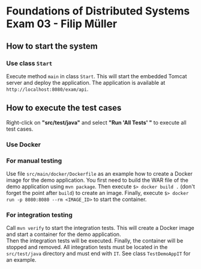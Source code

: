 # Foundations of Distributed Systems Exam 03 - Filip Müller

## How to start the system

### Use class `Start`

Execute method `main` in class `Start`. This will start the embedded Tomcat server and deploy the application. The application
is available at `http://localhost:8080/exam/api`.

## How to execute the test cases

Right-click on **"src/test/java"** and select **"Run 'All Tests' "** to execute all test cases.


### Use Docker

### For manual testing 

Use file `src/main/docker/Dockerfile` as an example how to create a Docker image for the demo application. You first need to build 
the WAR file of the demo application using `mvn package`. Then execute `$> docker build .` (don't forget the point after `build`) to 
create an image. Finally, execute `$> docker run -p 8080:8080 --rm <IMAGE_ID>` to start the container.

### For integration testing

Call `mvn verify` to start the integration tests. This will create a Docker image and start a container for the demo application.  
Then the integration tests will be executed. Finally, the container will be stopped and removed. All integration tests must
be located in the `src/test/java` directory and must end with `IT`. See class `TestDemoAppIT` for an example.

